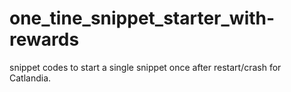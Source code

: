 # one_tine_snippet_starter_with-rewards
snippet codes to start a single snippet once after restart/crash for Catlandia.
